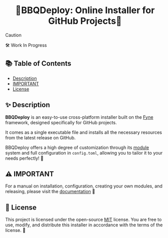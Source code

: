 <div align="center">
<h1>🚀BBQDeploy: Online Installer for GitHub Projects🚀</h1>
</div>

>[!CAUTION]
>
>🛠️ Work In Progress

## 📚 Table of Contents
- [Description](#description)
- [IMPORTANT](#important)
- [License](#license)

## ✨ Description
**BBQDeploy** is an easy-to-use cross-platform installer built on the [Fyne](https://fyne.io/) framework, designed specifically for GitHub projects.

It comes as a single executable file and installs all the necessary resources from the latest release on GitHub.

BBQDeploy offers a high degree of customization through its [module](#modules) system and full configuration in `config.toml`, allowing you to tailor it to your needs perfectly! 🎨

## ⚠️ IMPORTANT
For a manual on installation, configuration, creating your own modules, and releasing, please visit the [documentation](https://github.com/bazelik-null/BBQDeploy/wiki) 📖

## 📝 License
This project is licensed under the open-source [MIT](https://mit-license.org/) license. You are free to use, modify, and distribute this installer in accordance with the terms of the license. 🌟
